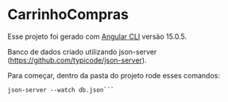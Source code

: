 # CarrinhoCompras

Esse projeto foi gerado com [Angular CLI](https://github.com/angular/angular-cli) versão 15.0.5.

Banco de dados criado utilizando json-server (https://github.com/typicode/json-server).

Para começar, dentro da pasta do projeto rode esses comandos:
```npm install -g json-server
json-server --watch db.json```
